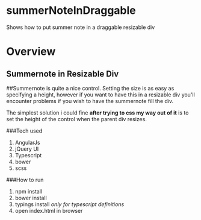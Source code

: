 # summerNoteInDraggable
Shows how to put summer note in a draggable resizable div

Overview
========

Summernote in Resizable Div
-----------------------------

##Summernote is quite a nice control.
Setting the size is as easy as specifying a height, however if you want to have this in a resizable div you'll encounter problems if you wish to have the summernote fill the div.

The simplest solution i could fine **after trying to css my way out of it** is to set the height of the control when the parent div resizes.


###Tech used
1. AngularJs
2. jQuery UI
3. Typescript
4. bower
5. scss

###How to run
1. npm install
2. bower install
3. typings install *only for typescript definitions*
4. open index.html in browser
